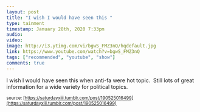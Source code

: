 ```yaml
---
layout: post
title: "I wish I would have seen this "
type: tainment
timestamp: January 28th, 2020 7:33pm
audio: 
video: 
image: http://i3.ytimg.com/vi/bgwS_FMZ3nQ/hqdefault.jpg
link: https://www.youtube.com/watch?v=bgwS_FMZ3nQ
tags: ["recommended", "youtube", "show"]
comments: true
---
```

I wish I would have seen this when anti-fa were hot topic.  Still lots of great information for a wide variety for political topics.

<small>source: [https://saturdayxiii.tumblr.com/post/190525016499](https://saturdayxiii.tumblr.com/post/190525016499)</small>